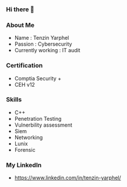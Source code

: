 ### Hi there 👋

### About Me
- Name : Tenzin Yarphel
- Passion : Cybersecurity
- Currently working : IT audit


### Certification
- Comptia Security +
- CEH v12

### Skills
- C++
- Penetration Testing
- Vulnerbility assessment
- Siem
- Networking
- Lunix
- Forensic

### My LinkedIn
- https://www.linkedin.com/in/tenzin-yarphel/
